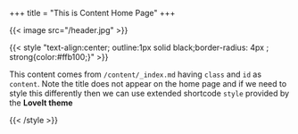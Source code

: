 +++
title = "This is Content Home Page"
+++

{{< image src="/header.jpg"  >}}

{{< style "text-align:center; outline:1px solid black;border-radius: 4px ; strong{color:#ffb100;}" >}}

This content comes from `/content/_index.md` having `class` and `id` as `content`. Note the title does not appear on the home page and if we need to style this differently then we can use extended shortcode `style` provided by the **LoveIt theme**

{{< /style >}}
